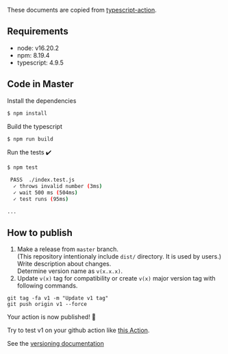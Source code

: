 These documents are copied from [typescript-action](https://github.com/actions/typescript-action/blob/master/README.md).

## Requirements
- node: v16.20.2
- npm: 8.19.4
- typescript: 4.9.5

## Code in Master

Install the dependencies  
```bash
$ npm install
```

Build the typescript
```bash
$ npm run build
```

Run the tests :heavy_check_mark:  
```bash
$ npm test

 PASS  ./index.test.js
  ✓ throws invalid number (3ms)
  ✓ wait 500 ms (504ms)
  ✓ test runs (95ms)

...
```

## How to publish

1. Make a release from `master` branch.  
(This repository intentionaly include `dist/` directory. It is used by users.)  
Write description about changes.  
Determine version name as `v(x.x.x)`.
2. Update `v(x)` tag for compatibility or create `v(x)` major version tag with following commands.
```
git tag -fa v1 -m "Update v1 tag"
git push origin v1 --force
```

Your action is now published! :rocket: 

Try to test v1 on your github action like [this Action](https://github.com/kheiakiyama/kheiakiyama.github.com/actions/workflows/deploy-blob.yml).  


See the [versioning documentation](https://github.com/actions/toolkit/blob/master/docs/action-versioning.md)
